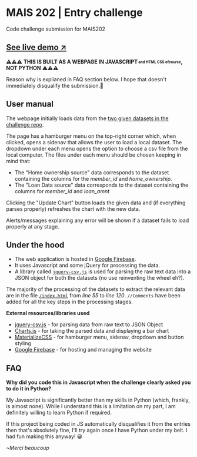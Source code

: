 # MAIS 202 | Entry challenge
Code challenge submission for MAIS202

**<h2><b><a href="https://mais202-codechallenge.firebaseapp.com/" target="_blank">See live demo ↗</a></b></h2>**

⚠⚠⚠ **THIS IS BUILT AS A WEBPAGE IN JAVASCRIPT<sub><sup> and HTML CSS ofcourse</sup></sub>, NOT PYTHON** ⚠⚠⚠

Reason why is explianed in FAQ section below. I hope that doesn't immediately disqualify the submission.🤞

## User manual
The webpage initially loads data from the [two given datasets in the challenge repo](https://github.com/McGillAISociety/mais-202-coding-challenge-f2019).

The page has a hamburger menu on the top-right corner which, when clicked, opens a sidenav that allows the user to load a local dataset.
The dropdown under each menu opens the option to choose a csv file from the local computer. The files under each menu should be chosen keeping in mind that:
* The "Home ownership source" data corresponds to the dataset containing the columns for the *member_id* and *home_ownership*.
* The "Loan Data source" data corresponds to the dataset containing the columns for *member_id* and *loan_amnt*

Clicking the "Update Chart" button loads the given data and (if everything parses properly) refreshes the chart with the new data.

Alerts/messages explaining any error will be shown if a dataset fails to load properly at any stage.


## Under the hood
* The web application is hosted in [Google Firebase](https://firebase.google.com/).
* It uses Javascript and some jQuery for processing the data.
* A library called [`jquery-csv.js`](https://github.com/typeiii/jquery-csv) is used for parsing the raw text data into a JSON object for both the datasets (no use reinventing the wheel eh?).

The majority of the processing of the datasets to extract the relevant data are in the file [`/index.html`](https://github.com/Shanzid01/MAIS202-chlng/blob/master/index.html) from *line 55* to *line 120*.
`//Comments` have been added for all the key steps in the processing stages.

**External resources/libraries used**
* [jquery-csv.js](https://github.com/typeiii/jquery-csv) - for parsing data from raw text to JSON Object
* [Charts.js](https://www.chartjs.org/docs/latest/) - for taking the parsed data and displaying a bar chart
* [MaterializeCSS](https://materializecss.com/) - for hamburger menu, sidenav, dropdown and button styling
* [Google Firebase](https://firebase.google.com/) - for hosting and managing the website


## FAQ
**Why did you code this in Javascript when the challenge clearly asked you to do it in Python?**

My Javascript is significantly better than my skills in Python (which, frankly, is almost none). While I understand this is a limitation on my part, I am definitely willing to learn Python if required.

If this project being coded in JS automatically disqualifies it from the entries then that's absolutely fine, I'll try again once I have Python under my belt. I had fun making this anyway! 😀


*~Merci beaucoup*
